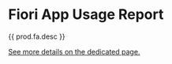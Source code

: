 # Fiori App Usage Report

{{ prod.fa.desc }}

[See more details on the dedicated page.](https://help.fioriappsusage.org/)